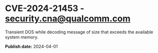 # CVE-2024-21453 - security.cna@qualcomm.com

Transient DOS while decoding message of size that exceeds the available system memory.

**Publish date:** 2024-04-01
